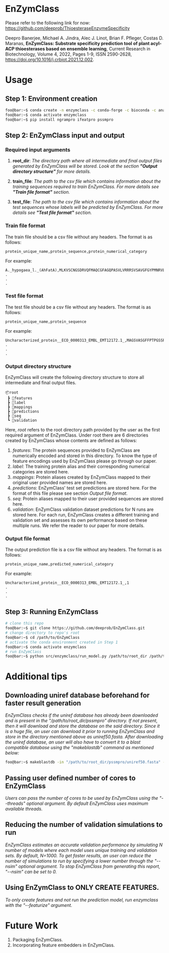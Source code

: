 # EnZymClass
Please refer to the following link for now: 
https://github.com/deeprob/ThioesteraseEnzymeSpecificity

Deepro Banerjee, Michael A. Jindra, Alec J. Linot, Brian F. Pfleger, Costas D. Maranas,
**EnZymClass: Substrate specificity prediction tool of plant acyl-ACP thioesterases based on ensemble learning**,
Current Research in Biotechnology,
Volume 4,
2022,
Pages 1-9,
ISSN 2590-2628,
https://doi.org/10.1016/j.crbiot.2021.12.002.

# Usage
## Step 1: Environment creation
```bash
foo@bar:~$ conda create -n enzymclass -c conda-forge -c bioconda -c anaconda python=3.9 scikit-learn pandas multiprocess blast wget bioconductor-kebabs
foo@bar:~$ conda activate enzymclass
foo@bar:~$ pip install ngrampro ifeatpro pssmpro
```

## Step 2: EnZymClass input and output
### Required input arguments
1. **root_dir**: *The directory path where all intermediate and final output files generated by EnZymClass will be stored. Look at the section **"Output directory structure"** for more details.*

2. **train_file**: *The path to the csv file which contains information about the training sequences required to train EnZymClass. For more details see **"Train file format"** section.*

3. **test_file**: *The path to the csv file which contains information about the test sequences whose labels will be predicted by EnZymClass. For more details see **"Test file format"** section.*

### Train file format
The train file should be a csv file without any headers. The format is as follows:

```
protein_unique_name,protein_sequence,protein_numerical_category
```

For example:

```
A._hypogaea_l._(AhFatA),MLKVSCNGSDRVQFMAQCGFAGQPASVLVRRRSVSAVGFGYPMNRVLSVRAIVSDRDGAVVNRVGAEAGTLADRLRLGSLTEDGLSYKEKFIVRSYEVGINKTATVETIANLLQEVGCNHAQSVGYSTDGFATTPTMRKLGLIWVTARMHIEVYKYPAWSDVVEIETWCQGEGRVGIRRDFILKDYATDQVIGRATSKWLMMNQETRRLQKVSDDVREEVLIYCPREPRLAIPEEDSNCLKKIPKLEDPGQYSRLRLMPRRADLDMNQHVNNVTYIGWVLESMPQEIIDSHELHSITLDYRRECQRDDIVDSLTSIEGDGVLLEVNGTNGSSVAWEHGHAYQQFLHLLKLSTDEGLEINRGRTAWRKKASRL,1
.
.
.
```

### Test file format
The test file should be a csv file without any headers. The format is as follows:

```
protein_unique_name,protein_sequence
```

For example:

```
Uncharacterized_protein__ECO_0000313_EMBL_EMT12172.1_,MAGSVASGFFPTPGSSPAASARGSKNMSGELPESLSVRGMVAKPNTPPASMQVKARAQALPKVNGSKVNLKTTGSDKEDTVPYTSSKTFYNQLPDWSMLLAAVTTIFLAAEKQWTMLDWKPKRPDMLVDTFGFGRIIQDGLVFRQNFLIRSYEIGADRTASIETLMNHLQETALNHVKTAGLLGDGFGATPEMSKRNLIWVVSKIQLLVEHYPSWEDMVQVDTWVASAGKNGMRRDWHIRDYNSGRTILKATSVWVMMNKTTRRLSKMPDEVRGEIGPHFNDRSAITEEQGEKLAKPRNKVVDPANKQFIRKGLTPKWGDLDVNQHVNNVKYIGWILESAPISILEKHELASMTLDYRKECCRDSVLQSLTNVSGECVDGSPDSAIQCDHLLQLESGADVVKAHTTWRPKRAHGEGNLGLFPVESA
.
.
.
```

### Output directory structure
EnZymClass will create the following directory structure to store all intermediate and final output files.

```
📦root
 ┣ 📂features
 ┣ 📂label
 ┣ 📂mappings
 ┣ 📂predictions
 ┣ 📂seq
 ┗ 📂validation
```

Here, *root* refers to the root directory path provided by the user as the first required argument of EnZymClass. Under root there are 6 directories created by EnZymClass whose contents are defined as follows:

1. *features*: The protein sequences provided to EnZymClass are numerically encoded and stored in this directory. To know the type of feature encodings used by EnZymClass please go through our paper.
2. *label*: The training protein alias and their corresponding numerical categories are stored here.
3. *mappings*: Protein aliases created by EnZymClass mapped to their original user provided names are stored here. 
4. *predictions*: EnZymClass' test set predictions are stored here. For the format of this file please see section *Output file format*.
5. *seq*:  Protein aliases mapped to their user provided sequences are stored here.
6. *validation*: EnZymClass validation dataset predictions for N runs are stored here. For each run, EnZymClass creates a different training and validation set and assesses its own performance based on these multiple runs. We refer the reader to our paper for more details.

### Output file format
The output prediction file is a csv file without any headers. The format is as follows:

```
protein_unique_name,predicted_numerical_category
```

For example:

```
Uncharacterized_protein__ECO_0000313_EMBL_EMT12172.1_,1
.
.
.
```

## Step 3: Running EnZymClass
```bash
# clone this repo
foo@bar:~$ git clone https://github.com/deeprob/EnZymClass.git
# change directory to repo's root
foo@bar:~$ cd /path/to/EnZymClass
# activate the conda environment created in Step 1
foo@bar:~$ conda activate enzymclass
# run EnZymClass
foo@bar:~$ python src/enzymclass/run_model.py /path/to/root_dir /path/to/train.csv /path/to/test.csv
```

# Additional tips
## Downloading uniref database beforehand for faster result generation
*EnZymClass checks if the uniref database has already been downloaded and is present in the "/path/to/root_dir/pssmpro" directory. If not present, then it will download and store the database on the said directory. Since it is a huge file, an user can download it prior to running EnZymClass and store in the directory mentioned above as uniref50.fasta. After downloading the uniref database, an user will also have to convert it to a blast compatible database using the "makeblastdb" command as mentioned below:*
```bash
foo@bar:~$ makeblastdb -in "/path/to/root_dir/pssmpro/uniref50.fasta" -dbtype "prot" -out "/path/to/root_dir/pssmpro/uniref50"
```

## Passing user defined number of cores to EnZymClass
*Users can pass the number of cores to be used by EnZymClass using the "--threads" optional argument. By default EnZymClass uses maximum available threads.*

## Reducing the number of validation simulations to run 
*EnZymClass estimates an accurate validation performance by simulating N number of models where each model uses unique training and validation sets. By default, N=1000. To get faster results, an user can reduce the number of simulations to run by specifying a lower number through the "--nsim" optional argument. To stop EnZymClass from generating this report, "--nsim" can be set to 0.*

## Using EnZymClass to **ONLY CREATE FEATURES**.
*To only create features and not run the prediction model, run enzymclass with the "--featurize" argument.*

# Future Work
1. Packaging EnZymClass.
2. Incorporating feature embedders in EnZymClass.
